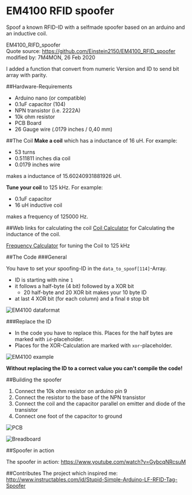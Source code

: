 # EM4100 RFID spoofer
Spoof a known RFID-ID with a selfmade spoofer based on an arduino and an inductive coil.

  EM4100_RIFD_spoofer  
  Quote source: https://github.com/Einstein2150/EM4100_RFID_spoofer  
  modified by: 7M4MON, 26 Feb 2020  
    
  I added a function that convert from numeric Version and ID to send bit array with parity.  

##Hardware-Requirements
- Arduino nano (or compatible)
- 0.1uF capacitor (104)
- NPN transistor (i.e. 2222A)
- 10k ohm resistor
- PCB Board
- 26 Gauge wire (.0179 inches / 0,40 mm)

##The Coil
**Make a coil** which has a inductance of 16 uH. For example:
- 53 turns
- 0.511811 inches dia coil
- 0.0179 inches wire

makes a inductance of 15.60240931881926 uH.

**Tune your coil** to 125 kHz. For example:
- 0.1uF capacitor
- 16 uH inductive coil

makes a frequency of 125000 Hz.

##Web links for calculating the coil
[Coil Calculator](http://www.crystalradio.net/cal/indcal2.shtml) for Calculating the inductance of the coil.

[Frequency Calculator](http://www.sengpielaudio.com/Rechner-XLC.htm) for tuning the Coil to 125 kHz

##The Code
###General

You have to set your spoofing-ID in the `data_to_spoof[114]`-Array.
- ID is starting with nine `1`
- it follows a half-byte (4 bit) followed by a XOR bit
	- 20 half-byte and 20 XOR bit makes your 10 byte ID
- at last 4 XOR bit (for each column) and a final `0` stop bit

![EM4100 dataformat](https://github.com/Einstein2150/EM4100_RFID_spoofer/blob/master/images/EM4100_dataformat.png)

###Replace the ID
- In the code you have to replace this. Places for the half bytes are marked with `id`-placeholder.
- Places for the XOR-Calculation are marked with `xor`-placeholder.

![EM4100 example](https://github.com/Einstein2150/EM4100_RFID_spoofer/blob/master/images/EM4100_example.png)

**Without replacing the ID to a correct value you can't compile the code!**

##Building the spoofer
1. Connect the 10k ohm resistor on arduino pin 9
2. Connect the resistor to the base of the NPN transistor
3. Connect the coil and the capacitor parallel on emitter and diode of the transistor
4. Connect one foot of the capacitor to ground

![PCB](https://github.com/Einstein2150/EM4100_RFID_spoofer/blob/master/images/Build_on_PCB.png)

![Breadboard](https://github.com/Einstein2150/EM4100_RFID_spoofer/blob/master/images/Build_on_Breadboard.png)

##Spoofer in action

The spoofer in action: https://www.youtube.com/watch?v=GybcqNRcsuM

##Contributes
The project which inspired me:
http://www.instructables.com/id/Stupid-Simple-Arduino-LF-RFID-Tag-Spoofer